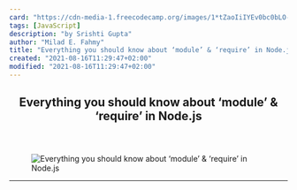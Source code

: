 ```yaml
---
card: "https://cdn-media-1.freecodecamp.org/images/1*tZaoIiIYEv0bc0bLO-CYVg.png"
tags: [JavaScript]
description: "by Srishti Gupta"
author: "Milad E. Fahmy"
title: "Everything you should know about ‘module’ & ‘require’ in Node.js"
created: "2021-08-16T11:29:47+02:00"
modified: "2021-08-16T11:29:47+02:00"
---
```

<div class="site-wrapper">
<main id="site-main" class="site-main outer">
<div class="inner">
<article class="post-full post tag-javascript tag-nodejs tag-web-development tag-software-development tag-technology ">
<header class="post-full-header">
<h1 class="post-full-title">Everything you should know about ‘module’ &amp; ‘require’ in Node.js</h1>
</header>
<figure class="post-full-image">
<picture>
<source media="(max-width: 700px)" sizes="1px" srcset="data:image/gif;base64,R0lGODlhAQABAIAAAAAAAP///yH5BAEAAAAALAAAAAABAAEAAAIBRAA7 1w">
<source media="(min-width: 701px)" sizes="(max-width: 800px) 400px,
(max-width: 1170px) 700px,
1400px" srcset="https://cdn-media-1.freecodecamp.org/images/1*tZaoIiIYEv0bc0bLO-CYVg.png 300w,
https://cdn-media-1.freecodecamp.org/images/1*tZaoIiIYEv0bc0bLO-CYVg.png 600w,
https://cdn-media-1.freecodecamp.org/images/1*tZaoIiIYEv0bc0bLO-CYVg.png 1000w,
https://cdn-media-1.freecodecamp.org/images/1*tZaoIiIYEv0bc0bLO-CYVg.png 2000w">
<img onerror="this.style.display='none'" src="https://cdn-media-1.freecodecamp.org/images/1*tZaoIiIYEv0bc0bLO-CYVg.png" alt="Everything you should know about ‘module’ &amp; ‘require’ in Node.js">
</picture>
</figure>
<section class="post-full-content">
<div class="post-content medium-migrated-article">
</div>
<hr>
</section>
</article>
</div>
</main>
</div>
<!-- Google Tag Manager (noscript) -->
<!-- End Google Tag Manager (noscript) -->
